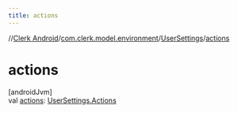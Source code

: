 ```yaml
---
title: actions
---
```

//[Clerk Android](../../../index.html)/[com.clerk.model.environment](../index.html)/[UserSettings](index.html)/[actions](actions.html)



# actions



[androidJvm]\
val [actions](actions.html): [UserSettings.Actions](-actions/index.html)




